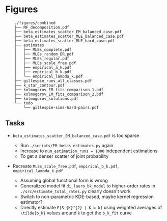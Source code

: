 # Figures
```
    ./figures/combined
    ├── MF_decomposition.pdf
    ├── beta_estimates_scatter_EM_balanced_case.pdf
    ├── beta_estimates_scatter_MLE_balanced_case.pdf
    ├── beta_estimates_scatter_MLE_hard_case.pdf
    ├── estimates
    │   ├── MLEs_complete.pdf
    │   ├── MLEs_random_ER.pdf
    │   ├── MLEs_regular.pdf
    │   ├── MLEs_scale_free.pdf
    │   ├── empirical_a_k.pdf
    │   ├── empirical_b_k.pdf
    │   └── empirical_lambda_k.pdf
    ├── gillespie_runs_all_classes.pdf
    ├── k_star_contour.pdf
    ├── kolmogorov_EM_fits_comparison_1.pdf
    ├── kolmogorov_EM_fits_comparison_2.pdf
    ├── kolmogorov_solutions.pdf
    └── todo
        └── gillespie-sims-hard-pairs.pdf
```

## Tasks
- `beta_estimates_scatter_EM_balanced_case.pdf` is too sparse
  * Run `./scripts/EM_betas_estimates.py` again
  * Increase to `num_estimation_runs = 1000` independent estimations 
  * To get a denser scatter of joint probability

- Recreate `MLEs_scale_free.pdf`, `empirical_b_k.pdf`, `empirical_lambda_k.pdf`
  * Assuming global functional form is wrong
  * Generalized model fit `di_lauro_bk_model` to higher-order rates in `./src/estimate_total_rates.py` clearly doesn't work
  * Switch to non-parametric KDE-based, maybe kernel regression estimator?
  * Directly estimate `E[S_{K}^{2} | K = k]` using weighted averages of `\tilde{b_k}` values around `k` to get the `b_k_fit` curve
